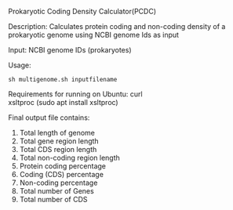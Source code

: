 Prokaryotic Coding Density Calculator(PCDC)

Description: Calculates protein coding and non-coding density of a prokaryotic genome using NCBI genome Ids as input

Input: NCBI genome IDs (prokaryotes)

Usage:
```
sh multigenome.sh inputfilename
```
Requirements for running on Ubuntu:
curl \
xsltproc (sudo apt install xsltproc)

Final output file contains:
1. Total length of genome
2. Total gene region length
3. Total CDS region length
4. Total non-coding region length
5. Protein coding percentage
6. Coding (CDS) percentage
7. Non-coding percentage
8. Total number of Genes
9. Total number of CDS
